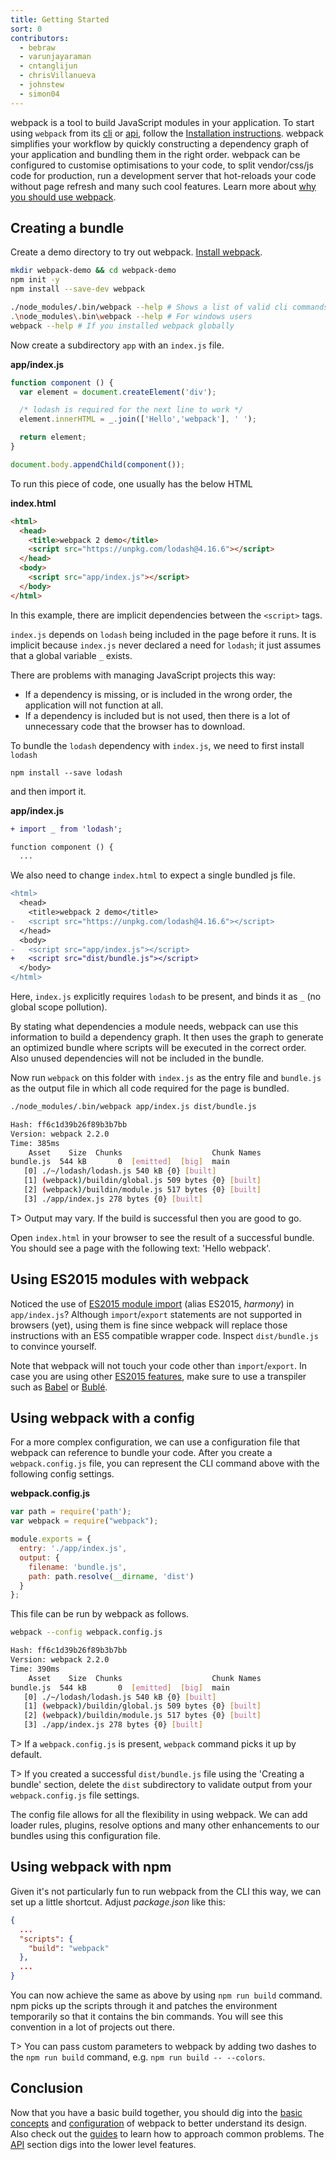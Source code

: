 ```yaml
---
title: Getting Started
sort: 0
contributors:
  - bebraw
  - varunjayaraman
  - cntanglijun
  - chrisVillanueva
  - johnstew
  - simon04
---
```


webpack is a tool to build JavaScript modules in your application. To start using `webpack` from its [cli](/api/cli) or [api](/api/node), follow the [Installation instructions](/guides/installation).
webpack simplifies your workflow by quickly constructing a dependency graph of your application and bundling them in the right order. webpack can be configured to customise optimisations to your code, to split vendor/css/js code for production, run a development server that hot-reloads your code without page refresh and many such cool features. Learn more about [why you should use webpack](/guides/why-webpack).

## Creating a bundle

Create a demo directory to try out webpack. [Install webpack](/guides/installation).

```bash
mkdir webpack-demo && cd webpack-demo
npm init -y
npm install --save-dev webpack
```

```bash
./node_modules/.bin/webpack --help # Shows a list of valid cli commands
.\node_modules\.bin\webpack --help # For windows users
webpack --help # If you installed webpack globally
```

Now create a subdirectory `app` with an `index.js` file.

__app/index.js__

```javascript
function component () {
  var element = document.createElement('div');

  /* lodash is required for the next line to work */
  element.innerHTML = _.join(['Hello','webpack'], ' ');

  return element;
}

document.body.appendChild(component());
```

To run this piece of code, one usually has the below HTML

__index.html__

```html
<html>
  <head>
    <title>webpack 2 demo</title>
    <script src="https://unpkg.com/lodash@4.16.6"></script>
  </head>
  <body>
    <script src="app/index.js"></script>
  </body>
</html>
```

In this example, there are implicit dependencies between the `<script>` tags.

`index.js` depends on `lodash` being included in the page before it runs. It is implicit because `index.js` never declared a need for `lodash`; it just assumes that a global variable `_` exists.

There are problems with managing JavaScript projects this way:
  - If a dependency is missing, or is included in the wrong order, the application will not function at all.
  - If a dependency is included but is not used, then there is a lot of unnecessary code that the browser has to download.

To bundle the `lodash` dependency with `index.js`, we need to first install `lodash`

```
npm install --save lodash
```

and then import it.

__app/index.js__

```diff
+ import _ from 'lodash';

function component () {
  ...
```

We also need to change `index.html` to expect a single bundled js file.

```diff
<html>
  <head>
    <title>webpack 2 demo</title>
-   <script src="https://unpkg.com/lodash@4.16.6"></script>
  </head>
  <body>
-   <script src="app/index.js"></script>
+   <script src="dist/bundle.js"></script>
  </body>
</html>
```

Here, `index.js` explicitly requires `lodash` to be present, and binds it as `_` (no global scope pollution).

By stating what dependencies a module needs, webpack can use this information to build a dependency graph. It then uses the graph to generate an optimized bundle where scripts will be executed in the correct order. Also unused dependencies will not be included in the bundle.

Now run `webpack` on this folder with `index.js` as the entry file and `bundle.js` as the output file in which all code required for the page is bundled.

```bash
./node_modules/.bin/webpack app/index.js dist/bundle.js

Hash: ff6c1d39b26f89b3b7bb
Version: webpack 2.2.0
Time: 385ms
    Asset    Size  Chunks                    Chunk Names
bundle.js  544 kB       0  [emitted]  [big]  main
   [0] ./~/lodash/lodash.js 540 kB {0} [built]
   [1] (webpack)/buildin/global.js 509 bytes {0} [built]
   [2] (webpack)/buildin/module.js 517 bytes {0} [built]
   [3] ./app/index.js 278 bytes {0} [built]
```
T> Output may vary. If the build is successful then you are good to go.

Open `index.html` in your browser to see the result of a successful bundle.
You should see a page with the following text: 'Hello webpack'.

## Using ES2015 modules with webpack

Noticed the use of [ES2015 module import](https://developer.mozilla.org//en-US/docs/Web/JavaScript/Reference/Statements/import) (alias ES2015, *harmony*) in `app/index.js`? Although `import`/`export` statements are not supported in browsers (yet), using them is fine since webpack will replace those instructions with an ES5 compatible wrapper code. Inspect `dist/bundle.js` to convince yourself.

Note that webpack will not touch your code other than `import`/`export`. In case you are using other [ES2015 features](http://es6-features.org/), make sure to use a transpiler such as [Babel](https://babeljs.io/) or [Bublé](https://buble.surge.sh/guide/).

## Using webpack with a config

For a more complex configuration, we can use a configuration file that webpack can reference to bundle your code. After you create a `webpack.config.js` file, you can represent the CLI command above
with the following config settings.

__webpack.config.js__
```javascript
var path = require('path');
var webpack = require("webpack");

module.exports = {
  entry: './app/index.js',
  output: {
    filename: 'bundle.js',
    path: path.resolve(__dirname, 'dist')
  }
};
```

This file can be run by webpack as follows.

```bash
webpack --config webpack.config.js

Hash: ff6c1d39b26f89b3b7bb
Version: webpack 2.2.0
Time: 390ms
    Asset    Size  Chunks                    Chunk Names
bundle.js  544 kB       0  [emitted]  [big]  main
   [0] ./~/lodash/lodash.js 540 kB {0} [built]
   [1] (webpack)/buildin/global.js 509 bytes {0} [built]
   [2] (webpack)/buildin/module.js 517 bytes {0} [built]
   [3] ./app/index.js 278 bytes {0} [built]
```

T> If a `webpack.config.js` is present, `webpack` command picks it up by default.

T> If you created a successful `dist/bundle.js` file using the 'Creating a bundle' section, delete the `dist` subdirectory to validate output from your `webpack.config.js` file settings.

The config file allows for all the flexibility in using webpack. We can add loader rules, plugins, resolve options and many other enhancements to our bundles using this configuration file.

## Using webpack with npm

Given it's not particularly fun to run webpack from the CLI this way, we can set up a little shortcut. Adjust *package.json* like this:

```json
{
  ...
  "scripts": {
    "build": "webpack"
  },
  ...
}
```

You can now achieve the same as above by using `npm run build` command. npm picks up the scripts through it and patches the environment temporarily so that it contains the bin commands. You will see this convention in a lot of projects out there.

T> You can pass custom parameters to webpack by adding two dashes to the `npm run build` command, e.g. `npm run build -- --colors`.

## Conclusion

Now that you have a basic build together, you should dig into the [basic concepts](/concepts) and [configuration](/configuration) of webpack to better understand its design. Also check out the [guides](/guides) to learn how to approach common problems. The [API](/api) section digs into the lower level features.
